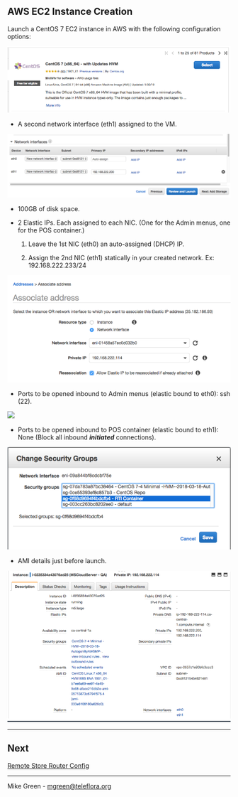 AWS EC2 Instance Creation
-------------------------
Launch a CentOS 7 EC2 instance in AWS with the following configuration options:

![](pics/amitype.png)

- A second network interface (eth1) assigned to the VM.

![](pics/ec2nics.png)

- 100GB of disk space.

- 2 Elastic IPs. Each assigned to each NIC. (One for the Admin menus, one for the POS container.)

	1. Leave the 1st NIC (eth0) an auto-assigned (DHCP) IP. 

	2. Assign the 2nd NIC (eth1) statically in your created network. Ex: 192.168.222.233/24

![](pics/assignnic.png)

- Ports to be opened inbound to Admin menus (elastic bound to eth0): ssh (22).

![](pics/securitygroupadmin.png)

- Ports to be opened inbound to POS container (elastic bound to eth1): None (Block all inbound ___initiated___ connections).

![](pics/securitygrouppos.png)

- AMI details just before launch.

![](pics/ec2detail.png)

-------------------

Next
----

[Remote Store Router Config](router_config.md)

-----------------
Mike Green - mgreen@teleflora.org
